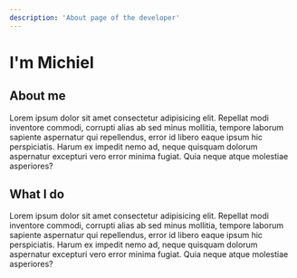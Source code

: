 ```yaml
---
description: 'About page of the developer'
---
```

# I'm Michiel

## About me
Lorem ipsum dolor sit amet consectetur adipisicing elit. Repellat modi inventore commodi, corrupti alias ab sed minus mollitia, tempore laborum sapiente aspernatur qui repellendus, error id libero eaque ipsum hic perspiciatis. Harum ex impedit nemo ad, neque quisquam dolorum aspernatur excepturi vero error minima fugiat. Quia neque atque molestiae asperiores?

## What I do
Lorem ipsum dolor sit amet consectetur adipisicing elit. Repellat modi inventore commodi, corrupti alias ab sed minus mollitia, tempore laborum sapiente aspernatur qui repellendus, error id libero eaque ipsum hic perspiciatis. Harum ex impedit nemo ad, neque quisquam dolorum aspernatur excepturi vero error minima fugiat. Quia neque atque molestiae asperiores?